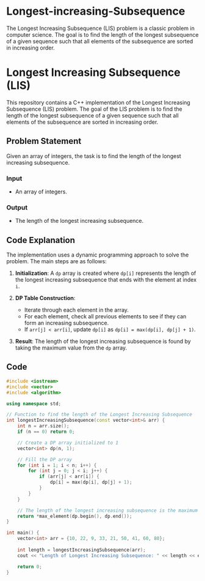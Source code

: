 # Longest-increasing-Subsequence
The Longest Increasing Subsequence (LIS) problem is a classic problem in computer science. The goal is to find the length of the longest subsequence of a given sequence such that all elements of the subsequence are sorted in increasing order.
# Longest Increasing Subsequence (LIS)

This repository contains a C++ implementation of the Longest Increasing Subsequence (LIS) problem. The goal of the LIS problem is to find the length of the longest subsequence of a given sequence such that all elements of the subsequence are sorted in increasing order.

## Problem Statement

Given an array of integers, the task is to find the length of the longest increasing subsequence.

### Input
- An array of integers.

### Output
- The length of the longest increasing subsequence.

## Code Explanation

The implementation uses a dynamic programming approach to solve the problem. The main steps are as follows:

1. **Initialization**: A `dp` array is created where `dp[i]` represents the length of the longest increasing subsequence that ends with the element at index `i`.

2. **DP Table Construction**:
   - Iterate through each element in the array.
   - For each element, check all previous elements to see if they can form an increasing subsequence.
   - If `arr[j] < arr[i]`, update `dp[i]` as `dp[i] = max(dp[i], dp[j] + 1)`.

3. **Result**: The length of the longest increasing subsequence is found by taking the maximum value from the `dp` array.

## Code

```cpp
#include <iostream>
#include <vector>
#include <algorithm>

using namespace std;

// Function to find the length of the Longest Increasing Subsequence
int longestIncreasingSubsequence(const vector<int>& arr) {
    int n = arr.size();
    if (n == 0) return 0;

    // Create a DP array initialized to 1
    vector<int> dp(n, 1);

    // Fill the DP array
    for (int i = 1; i < n; i++) {
        for (int j = 0; j < i; j++) {
            if (arr[j] < arr[i]) {
                dp[i] = max(dp[i], dp[j] + 1);
            }
        }
    }

    // The length of the longest increasing subsequence is the maximum value in dp
    return *max_element(dp.begin(), dp.end());
}

int main() {
    vector<int> arr = {10, 22, 9, 33, 21, 50, 41, 60, 80};
    
    int length = longestIncreasingSubsequence(arr);
    cout << "Length of Longest Increasing Subsequence: " << length << endl;

    return 0;
}
